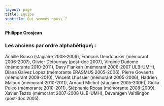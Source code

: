 ```yaml
---
layout: page
title: Equipe
subtitle: Qui sommes nous\ ?
---
```


**Philippe Grosjean**



### Les anciens par ordre alphabétique\ :

Achille Bonso (stagiaire 2008-2009), François Dendoncker (mémorant 2006-2007), Olivier Detournay (post-doc 2007), Virginie Dudome (mémorante 2010-2011), Davy Fiankan (mémorant 2006-2007 ULB-UMH), Diana Galvez Lopez (mémorante ERASMUS 2005-2006), Pierre Govaerts (mémorant 2009-2010), Vincent Lhussier (mémorant 2005-2006), Hadrien Maloux (mémorant 2010-2011), Arnaud Michot (stagiaire 2005-2006), Giulia Puleo (mémorante 2010-2011), Stéphanie Roosa (mémorante 2008-2009), Xavier Tezzo (mémorant 2007-2008 ULB-UMH), Devaragen Vaïtilingon (post-doc 2005).
<!--stackedit_data:
eyJoaXN0b3J5IjpbLTE1Njk3NjMwMjZdfQ==
-->
